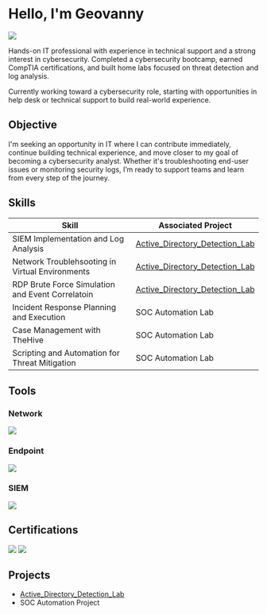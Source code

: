 # Hello, I'm Geovanny
<a href="https://linkedin.com/in/geovanny-lopez-95077386"><img src="https://img.shields.io/badge/-LinkedIn-0072b1?&style=for-the-badge&logo=linkedin&logoColor=white" /></a>

Hands-on IT professional with experience in technical support and a strong interest in cybersecurity. Completed a cybersecurity bootcamp, earned CompTIA certifications, and built home labs focused on threat detection and log analysis.

Currently working toward a cybersecurity role, starting with opportunities in help desk or technical support to build real-world experience.

## Objective

I'm seeking an opportunity in IT where I can contribute immediately, continue building technical experience, and move closer to my goal of becoming a cybersecurity analyst. Whether it's troubleshooting end-user issues or monitoring security logs, I’m ready to support teams and learn from every step of the journey.

## Skills

| Skill                                         | Associated Project         |
|-----------------------------------------------|----------------------------|
| SIEM Implementation and Log Analysis          | <a href="https://github.com/GeoLpz/Active-Directory-Detection-Lab/tree/main">Active_Directory_Detection_Lab</a>|
| Network Troublehsooting in Virtual Environments | <a href="https://github.com/GeoLpz/Active-Directory-Detection-Lab/tree/main">Active_Directory_Detection_Lab</a>|
| RDP Brute Force Simulation and Event Correlatoin  | <a href="https://github.com/GeoLpz/Active-Directory-Detection-Lab/tree/main">Active_Directory_Detection_Lab</a>|
| Incident Response Planning and Execution      | SOC Automation Lab|
| Case Management with TheHive                  | SOC Automation Lab|
| Scripting and Automation for Threat Mitigation | SOC Automation Lab|

## Tools

### Network
<div>
    <img src="https://img.shields.io/badge/-Wireshark-1679A7?&style=for-the-badge&logo=Wireshark&logoColor=white" />
</div>

### Endpoint
<div>
    <img src="https://img.shields.io/badge/-Microsoft_Defender_for_Endpoint-00A4EF?&style=for-the-badge&logo=Microsoft&logoColor=white" />
</div>

### SIEM
<div>
    <img src="https://img.shields.io/badge/-Splunk-000000?&style=for-the-badge&logo=Splunk&logoColor=white" />
</div>

## Certifications

<div>
<img src="https://img.shields.io/badge/-Security%2B-FF0000?&style=for-the-badge&logo=CompTIA&logoColor=white" />
<img src="https://img.shields.io/badge/-Network%2B-007ACC?&style=for-the-badge&logo=CompTIA&logoColor=white" />

</div>

## Projects
- <a href="https://github.com/GeoLpz/Active-Directory-Detection-Lab/tree/main">Active_Directory_Detection_Lab</a>
- SOC Automation Project
